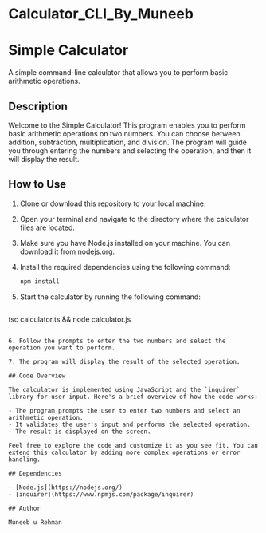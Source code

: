 # Calculator_CLI_By_Muneeb

# Simple Calculator

A simple command-line calculator that allows you to perform basic arithmetic operations.

## Description

Welcome to the Simple Calculator! This program enables you to perform basic arithmetic operations on two numbers. You can choose between addition, subtraction, multiplication, and division. The program will guide you through entering the numbers and selecting the operation, and then it will display the result.

## How to Use

1. Clone or download this repository to your local machine.

2. Open your terminal and navigate to the directory where the calculator files are located.

3. Make sure you have Node.js installed on your machine. You can download it from [nodejs.org](https://nodejs.org/).

4. Install the required dependencies using the following command:

   ```sh
   npm install
   ```

5. Start the calculator by running the following command:

   ```sh
  tsc calculator.ts && node calculator.js
   ```

6. Follow the prompts to enter the two numbers and select the operation you want to perform.

7. The program will display the result of the selected operation.

## Code Overview

The calculator is implemented using JavaScript and the `inquirer` library for user input. Here's a brief overview of how the code works:

- The program prompts the user to enter two numbers and select an arithmetic operation.
- It validates the user's input and performs the selected operation.
- The result is displayed on the screen.

Feel free to explore the code and customize it as you see fit. You can extend this calculator by adding more complex operations or error handling.

## Dependencies

- [Node.js](https://nodejs.org/)
- [inquirer](https://www.npmjs.com/package/inquirer)

## Author

Muneeb u Rehman